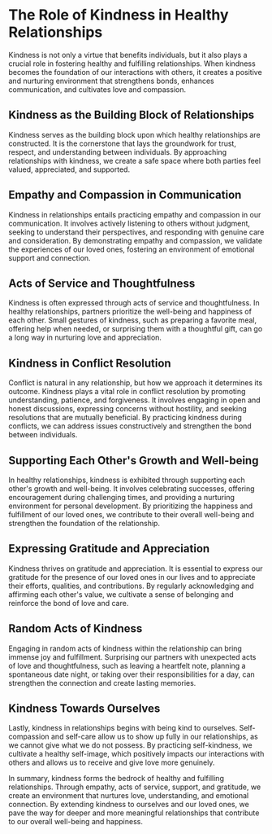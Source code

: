 The Role of Kindness in Healthy Relationships
========================================================

Kindness is not only a virtue that benefits individuals, but it also plays a crucial role in fostering healthy and fulfilling relationships. When kindness becomes the foundation of our interactions with others, it creates a positive and nurturing environment that strengthens bonds, enhances communication, and cultivates love and compassion.

**Kindness as the Building Block of Relationships**
---------------------------------------------------

Kindness serves as the building block upon which healthy relationships are constructed. It is the cornerstone that lays the groundwork for trust, respect, and understanding between individuals. By approaching relationships with kindness, we create a safe space where both parties feel valued, appreciated, and supported.

**Empathy and Compassion in Communication**
-------------------------------------------

Kindness in relationships entails practicing empathy and compassion in our communication. It involves actively listening to others without judgment, seeking to understand their perspectives, and responding with genuine care and consideration. By demonstrating empathy and compassion, we validate the experiences of our loved ones, fostering an environment of emotional support and connection.

**Acts of Service and Thoughtfulness**
--------------------------------------

Kindness is often expressed through acts of service and thoughtfulness. In healthy relationships, partners prioritize the well-being and happiness of each other. Small gestures of kindness, such as preparing a favorite meal, offering help when needed, or surprising them with a thoughtful gift, can go a long way in nurturing love and appreciation.

**Kindness in Conflict Resolution**
-----------------------------------

Conflict is natural in any relationship, but how we approach it determines its outcome. Kindness plays a vital role in conflict resolution by promoting understanding, patience, and forgiveness. It involves engaging in open and honest discussions, expressing concerns without hostility, and seeking resolutions that are mutually beneficial. By practicing kindness during conflicts, we can address issues constructively and strengthen the bond between individuals.

**Supporting Each Other's Growth and Well-being**
-------------------------------------------------

In healthy relationships, kindness is exhibited through supporting each other's growth and well-being. It involves celebrating successes, offering encouragement during challenging times, and providing a nurturing environment for personal development. By prioritizing the happiness and fulfillment of our loved ones, we contribute to their overall well-being and strengthen the foundation of the relationship.

**Expressing Gratitude and Appreciation**
-----------------------------------------

Kindness thrives on gratitude and appreciation. It is essential to express our gratitude for the presence of our loved ones in our lives and to appreciate their efforts, qualities, and contributions. By regularly acknowledging and affirming each other's value, we cultivate a sense of belonging and reinforce the bond of love and care.

**Random Acts of Kindness**
---------------------------

Engaging in random acts of kindness within the relationship can bring immense joy and fulfillment. Surprising our partners with unexpected acts of love and thoughtfulness, such as leaving a heartfelt note, planning a spontaneous date night, or taking over their responsibilities for a day, can strengthen the connection and create lasting memories.

**Kindness Towards Ourselves**
------------------------------

Lastly, kindness in relationships begins with being kind to ourselves. Self-compassion and self-care allow us to show up fully in our relationships, as we cannot give what we do not possess. By practicing self-kindness, we cultivate a healthy self-image, which positively impacts our interactions with others and allows us to receive and give love more genuinely.

In summary, kindness forms the bedrock of healthy and fulfilling relationships. Through empathy, acts of service, support, and gratitude, we create an environment that nurtures love, understanding, and emotional connection. By extending kindness to ourselves and our loved ones, we pave the way for deeper and more meaningful relationships that contribute to our overall well-being and happiness.
